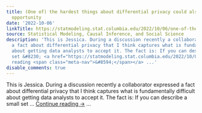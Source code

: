 ```yaml
---
title: (One of) the hardest things about differential privacy could also be seen as
  opportunity 
date: '2022-10-06'
linkTitle: https://statmodeling.stat.columbia.edu/2022/10/06/one-of-the-hardest-things-about-differential-privacy-could-also-be-seen-as-opportunity/
source: Statistical Modeling, Causal Inference, and Social Science
description: 'This is Jessica. During a discussion recently a collaborator expressed
  a fact about differential privacy that I think captures what is fundamentally difficult
  about getting data analysts to accept it. The fact is: If you can describe a small
  set &#8230; <a href="https://statmodeling.stat.columbia.edu/2022/10/06/one-of-the-hardest-things-about-differential-privacy-could-also-be-seen-as-opportunity/">Continue
  reading <span class="meta-nav">&#8594;</span></a> ...'
disable_comments: true
---
```

This is Jessica. During a discussion recently a collaborator expressed a fact about differential privacy that I think captures what is fundamentally difficult about getting data analysts to accept it. The fact is: If you can describe a small set &#8230; <a href="https://statmodeling.stat.columbia.edu/2022/10/06/one-of-the-hardest-things-about-differential-privacy-could-also-be-seen-as-opportunity/">Continue reading <span class="meta-nav">&#8594;</span></a> ...